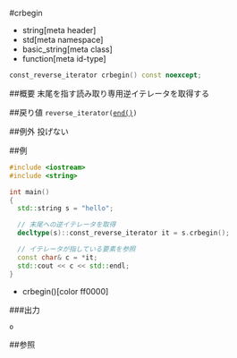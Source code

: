 #crbegin
* string[meta header]
* std[meta namespace]
* basic_string[meta class]
* function[meta id-type]

```cpp
const_reverse_iterator crbegin() const noexcept;
```

##概要
末尾を指す読み取り専用逆イテレータを取得する


##戻り値
`reverse_iterator(`[`end()`](end.md)`)`


##例外
投げない


##例
```cpp
#include <iostream>
#include <string>

int main()
{
  std::string s = "hello";

  // 末尾への逆イテレータを取得
  decltype(s)::const_reverse_iterator it = s.crbegin();

  // イテレータが指している要素を参照
  const char& c = *it;
  std::cout << c << std::endl;
}
```
* crbegin()[color ff0000]

###出力
```
o
```

##参照
